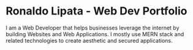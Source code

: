 # Ronaldo Lipata - Web Dev Portfolio
I am a Web Developer that helps businesses leverage the internet by building Websites and Web Applications. I mostly use MERN stack and related technologies to create aesthetic and secured applications.
